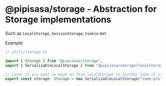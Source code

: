 # @pipisasa/storage - Abstraction for Storage implementations

Such as `LocalStorage`, `SessionStorage`, `Cookie` ext.

Example

```ts
// utils/storage.ts

import { Storage } from "@pipisasa/storage";
import { SerializableLocalStorage } from "@pipisasa/storage/localStorage";

// Later if you want to move on form localStorage to another type of storage you can just replace this variable
export const storage: Storage = new SerializableLocalStorage("some-prefix:");
```
